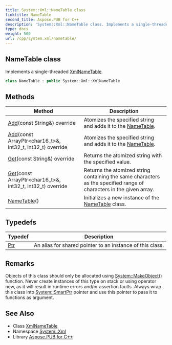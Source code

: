 ```yaml
---
title: System::Xml::NameTable class
linktitle: NameTable
second_title: Aspose.PUB for C++
description: 'System::Xml::NameTable class. Implements a single-threaded XmlNameTable in C++.'
type: docs
weight: 500
url: /cpp/system.xml/nametable/
---
```

## NameTable class


Implements a single-threaded [XmlNameTable](../xmlnametable/).

```cpp
class NameTable : public System::Xml::XmlNameTable
```

## Methods

| Method | Description |
| --- | --- |
| [Add](./add/)(const String\&) override | Atomizes the specified string and adds it to the [NameTable](./). |
| [Add](./add/)(const ArrayPtr\<char16_t\>\&, int32_t, int32_t) override | Atomizes the specified string and adds it to the [NameTable](./). |
| [Get](./get/)(const String\&) override | Returns the atomized string with the specified value. |
| [Get](./get/)(const ArrayPtr\<char16_t\>\&, int32_t, int32_t) override | Returns the atomized string containing the same characters as the specified range of characters in the given array. |
| [NameTable](./nametable/)() | Initializes a new instance of the [NameTable](./) class. |
## Typedefs

| Typedef | Description |
| --- | --- |
| [Ptr](./ptr/) | An alias for shared pointer to an instance of this class. |
## Remarks



Objects of this class should only be allocated using [System::MakeObject()](../../system/makeobject/) function. Never create instances of this type on stack or using operator new, as it will result in runtime errors and/or assertion faults. Always wrap this class into [System::SmartPtr](../../system/smartptr/) pointer and use this pointer to pass it to functions as argument. 

## See Also

* Class [XmlNameTable](../xmlnametable/)
* Namespace [System::Xml](../)
* Library [Aspose.PUB for C++](../../)
